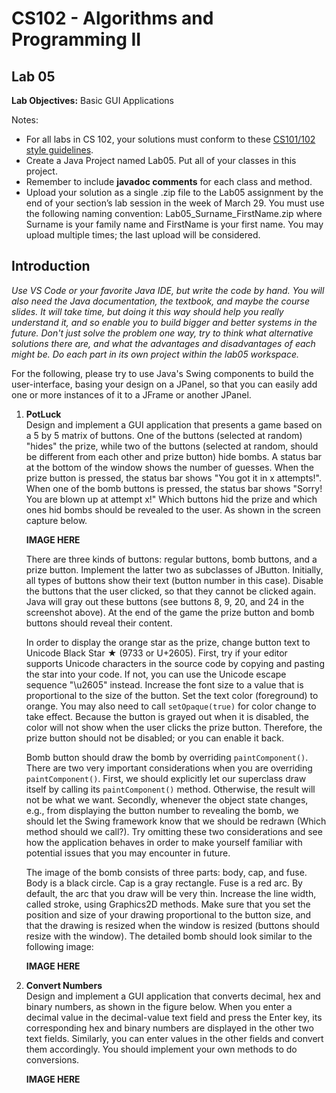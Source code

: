 # CS102 - Algorithms and Programming II

## Lab 05

**Lab Objectives:** Basic GUI Applications

Notes:
* For all labs in CS 102, your solutions must conform to these [CS101/102 style
guidelines](http://www.cs.bilkent.edu.tr/~adayanik/cs101/practicalwork/styleguidelines.htm).
* Create a Java Project named Lab05. Put all of your classes in this project.
* Remember to include **javadoc comments** for each class and method.
* Upload your solution as a single .zip file to the Lab05 assignment by the end of your section’s lab session in the week of March 29. You must use the following naming convention: Lab05_Surname_FirstName.zip where Surname is your family name and FirstName is your first name. You may upload multiple times; the last upload will be considered.

## Introduction

_Use VS Code or your favorite Java IDE, but write the code by hand. You will also need the Java documentation, the textbook, and maybe the course slides. It will take time, but doing it this way should help you really understand it, and so enable you to build bigger and better systems in the future. Don't just solve the problem one way, try to think what alternative solutions there are, and what the advantages and disadvantages of each might be. Do each part in its own project within the lab05 workspace._

For the following, please try to use Java's Swing components to build the user-interface, basing your design on a JPanel, so that you can easily add one or more instances of it to a JFrame or another JPanel.

1. **PotLuck**  
    Design and implement a GUI application that presents a game based on a 5 by 5 matrix of buttons. One of the buttons (selected at random) "hides" the prize, while two of the buttons (selected at random, should be different from each other and prize button) hide bombs. A status bar at the bottom of the window shows the number of guesses. When the prize button is pressed, the status bar shows "You got it in x attempts!". When one of the bomb buttons is pressed, the status bar shows "Sorry! You are blown up at attempt x!" Which buttons hid the prize and which ones hid bombs should be revealed to the user. As shown in the screen capture below.

    **IMAGE HERE**

    There are three kinds of buttons: regular buttons, bomb buttons, and a prize button. Implement the latter two as subclasses of JButton. Initially, all types of buttons show their text (button number in this case). Disable the buttons that the user clicked, so that they cannot be clicked again. Java will gray out these buttons (see buttons 8, 9, 20, and 24 in the screenshot above). At the end of the game the prize button and bomb buttons should reveal their content.
    
    In order to display the orange star as the prize, change button text to Unicode Black Star ★ (9733 or U+2605). First, try if your editor supports Unicode characters in the source code by copying and pasting the star into your code. If not, you can use the Unicode escape sequence "\u2605" instead. Increase the font size to a value that is proportional to the size of the button. Set the text color (foreground) to orange. You may also need to call ``setOpaque(true)`` for color change to take effect. Because the button is grayed out when it is disabled, the color will not show when the user clicks the prize button. Therefore, the prize button should not be disabled; or you can enable it back.
    
    Bomb button should draw the bomb by overriding ``paintComponent()``. There are two very important considerations when you are overriding ``paintComponent()``. First, we should explicitly let our superclass draw itself by calling its ``paintComponent()`` method. Otherwise, the result will not be what we want. Secondly, whenever the object state changes, e.g., from displaying the button number to revealing the bomb, we should let the Swing framework know that we should be redrawn (Which method should we call?). Try omitting these two considerations and see how the application behaves in order to make yourself familiar with potential issues that you may encounter in future.
    
    The image of the bomb consists of three parts: body, cap, and fuse. Body is a black circle. Cap is a gray rectangle. Fuse is a red arc. By default, the arc that you draw will be very thin. Increase the line width, called stroke, using Graphics2D methods. Make sure that you set the position and size of your drawing proportional to the button size, and that the drawing is resized when the window is resized (buttons should resize with the window). The detailed bomb should look similar to the following image:

    **IMAGE HERE**

2. **Convert Numbers**  
    Design and implement a GUI application that converts decimal, hex and binary numbers, as shown in the figure below. When you enter a decimal value in the decimal-value text field and press the Enter key, its corresponding hex and binary numbers are displayed in the other two text fields. Similarly, you can enter values in the other fields and convert them accordingly. You should implement your own methods to do conversions.

    **IMAGE HERE**
